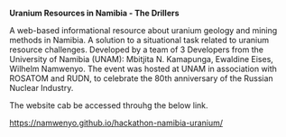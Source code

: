 **Uranium Resources in Namibia - The Drillers**

A web-based informational resource about uranium geology and mining methods in Namibia. A solution to a situational task related to uranium resource challenges.
Developed by a team of 3 Developers from the University of Namibia (UNAM): Mbitjita N. Kamapunga, Ewaldine Eises, Wilhelm Namwenyo.
The event was hosted at UNAM in association with ROSATOM and RUDN, to celebrate the 80th anniversary of the Russian Nuclear Industry.

The website cab be accessed throuhg the below link.

https://namwenyo.github.io/hackathon-namibia-uranium/ 
